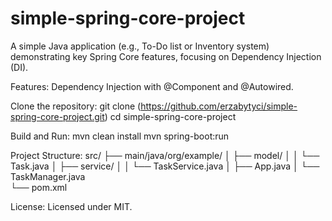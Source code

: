 # simple-spring-core-project

A simple Java application (e.g., To-Do list or Inventory system) demonstrating key Spring Core features, focusing on Dependency Injection (DI).

Features:
Dependency Injection with @Component and @Autowired.

Clone the repository:
git clone (https://github.com/erzabytyci/simple-spring-core-project.git)
cd simple-spring-core-project

Build and Run:
mvn clean install
mvn spring-boot:run

Project Structure:
src/
├── main/java/org/example/
│   ├── model/
│   │   └── Task.java
│   ├── service/
│   │   └── TaskService.java
│   ├── App.java
│   └── TaskManager.java   
└── pom.xml

License:
Licensed under MIT.

